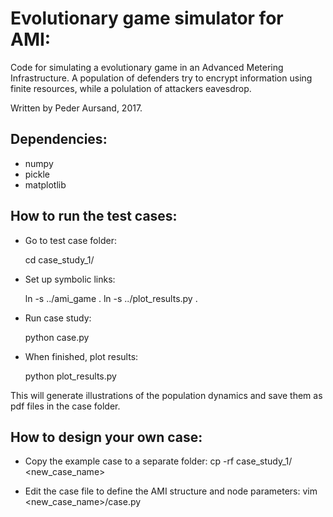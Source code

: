 # Evolutionary game simulator for AMI:

Code for simulating a evolutionary game in an Advanced Metering Infrastructure. A population of defenders try to encrypt information using finite resources, while a polulation of attackers eavesdrop. 

Written by Peder Aursand, 2017.

## Dependencies:
- numpy
- pickle
- matplotlib

## How to run the test cases:

- Go to test case folder:

    cd case_study_1/

- Set up symbolic links:

    ln -s ../ami_game .
    ln -s ../plot_results.py .

- Run case study:

    python case.py

- When finished, plot results:

    python plot_results.py

This will generate illustrations of the population dynamics and save them as
pdf files in the case folder.

## How to design your own case:

- Copy the example case to a separate folder:
    cp -rf case_study_1/ <new_case_name>

- Edit the case file to define the AMI structure and node parameters:
    vim <new_case_name>/case.py
